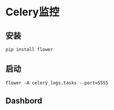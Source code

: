# Celery监控

## 安装

```
pip install flower
```
## 启动
```
flower -A celery_logs.tasks --port=5555
```
## Dashbord
